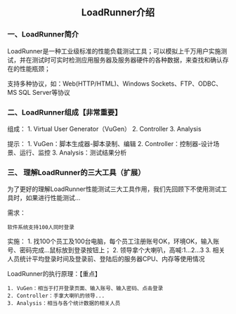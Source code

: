 ## <center>LoadRunner介绍</center>

### 一、LoadRunner简介

LoadRunner是一种工业级标准的性能负载测试工具；可以模拟上千万用户实施测试，并在测试时可实时检测应用服务器及服务器硬件的各种数据，来查找和确认存在的性能瓶颈；

支持多种协议，如：Web(HTTP/HTML)、Windows Sockets、FTP、ODBC、MS SQL Server等协议

### 二、LoadRunner组成【非常重要】

组成：
    1. Virtual User Generator（VuGen）
    2. Controller 
    3. Analysis 

提示：
    1. VuGen：脚本生成器-脚本录制、编辑
    2. Controller：控制器-设计场景、运行、监控
    3. Analysis：测试结果分析

### 三、 理解LoadRunner的三大工具（扩展）

为了更好的理解LoadRunner性能测试三大工具作用，我们先回顾下不使用测试工具时，如果进行性能测试...

需求：
    
    软件系统支持100人同时登录

实施：
    1. 找100个员工及100台电脑，每个员工注册账号OK，环境OK，输入账号、密码完成...鼠标放到登录按钮上；
    2. 领导拿个大喇叭，高喊:1...2...3
    3. 相关人员统计平均登录时间及登录前、登陆后的服务器CPU、内存等使用情况

LoadRunner的执行原理：【重点】

    1. VuGen：相当于打开登录页面、输入账号、输入密码、点击登录
    2. Controller：手拿大喇叭的领导...
    3. Analysis：相当与各个统计数据的相关人员